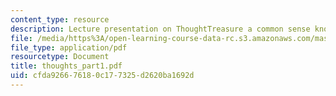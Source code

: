 ```yaml
---
content_type: resource
description: Lecture presentation on ThoughtTreasure a common sense knowledge base.
file: /media/https%3A/open-learning-course-data-rc.s3.amazonaws.com/mas-964-common-sense-reasoning-for-interactive-applications-fall-2002/cfda926676180c177325d2620ba1692d_thoughts_part1.pdf
file_type: application/pdf
resourcetype: Document
title: thoughts_part1.pdf
uid: cfda9266-7618-0c17-7325-d2620ba1692d
---
```

